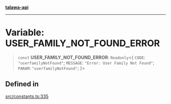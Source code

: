 [**talawa-api**](../../README.md)

***

# Variable: USER\_FAMILY\_NOT\_FOUND\_ERROR

> `const` **USER\_FAMILY\_NOT\_FOUND\_ERROR**: `Readonly`\<\{ `CODE`: `"userfamilyNotFound"`; `MESSAGE`: `"Error: User Family Not Found"`; `PARAM`: `"userfamilyNotFound"`; \}\>

## Defined in

[src/constants.ts:335](https://github.com/Suyash878/talawa-api/blob/f376d03c37e9acd046e7cc983947432c95f74442/src/constants.ts#L335)
